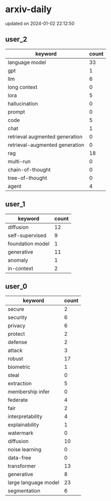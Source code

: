 # arxiv-daily
updated on 2024-01-02 22:12:50
## user_2
| keyword | count |
| - | - |
| language model | 33 |
| gpt | 1 |
| llm | 6 |
| long context | 0 |
| lora | 5 |
| hallucination | 0 |
| prompt | 0 |
| code | 5 |
| chat | 1 |
| retrieval augmented generation | 0 |
| retrieval-augmented generation | 0 |
| rag | 18 |
| multi-run | 0 |
| chain-of-thought | 0 |
| tree-of-thought | 0 |
| agent | 4 |
## user_1
| keyword | count |
| - | - |
| diffusion | 12 |
| self-supervised | 9 |
| foundation model | 1 |
| generative | 11 |
| anomaly | 1 |
| in-context | 2 |
## user_0
| keyword | count |
| - | - |
| secure | 2 |
| security | 6 |
| privacy | 6 |
| protect | 2 |
| defense | 2 |
| attack | 3 |
| robust | 17 |
| biometric | 1 |
| steal | 0 |
| extraction | 5 |
| membership infer | 0 |
| federate | 4 |
| fair | 2 |
| interpretability | 4 |
| explainability | 1 |
| watermark | 0 |
| diffusion | 10 |
| noise learning | 0 |
| data-free | 0 |
| transformer | 13 |
| generative | 8 |
| large language model | 23 |
| segmentation | 6 |
